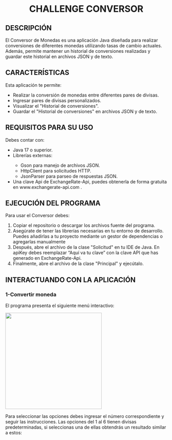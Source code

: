 <h1 align="center">CHALLENGE CONVERSOR</h1>
<h2>DESCRIPCIÓN</h2>
<p>El Conversor de Monedas es una aplicación Java diseñada para realizar conversiones
  de diferentes monedas utilizando tasas de cambio actuales. Además, permite mantener 
  un historial de conversiones realizadas y guardar este historial en archivos JSON y de texto.
</p> 

<h2>CARACTERÍSTICAS</h2>
<p>Esta aplicación te permite:</p>
<ul>
  <li>Realizar la conversión de monedas entre diferentes pares de divisas.</li>
  <li>Ingresar pares de divisas personalizados.</li>
  <li>Visualizar el "Historial de conversiones".</li>
  <li>Guardar el "Historial de conversiones" en archivos JSON y de texto.</li>
</ul>

<h2>REQUISITOS PARA SU USO</h2>
<p>Debes contar con:</p>
<ul>
  <li>Java 17 o superior.</li>
  <li>Librerías externas:</li>
    <ul>
      <li>Gson para manejo de archivos JSON.</li>
      <li>HttpClient para solicitudes HTTP.</li>
      <li>JsonParser para parseo de respuestas JSON.</li>
    </ul>
    <li>Una clave Api de  ExchangeRate-Api, puedes obtenerla de forma 
      gratuita en www.exchangerate-api.com . </li>
</ul>

<h2>EJECUCIÓN DEL PROGRAMA</h2>
<p>Para usar el Conversor debes: </p>
<ol>
  <li>Copiar el repositorio o descargar los archivos fuente del programa.</li>
  <li>Asegúrate de tener las librerías necesarias en tu entorno de desarrollo.
    Puedes añadirlas a tu proyecto mediante un gestor de dependencias o 
    agregarlas manualmente</li>
  <li>Después, abre el archivo de la clase "Solicitud" en tu IDE de Java.
    En apiKey debes reemplazar “Aquí va tu clave” con la clave API que 
    has generado en ExchangeRate-Api.</li>
  <li>Finalmente, abre el archivo de la clase "Principal" y ejecútalo.</li>  
</ol>

<h2>INTERACTUANDO CON LA APLICACIÓN</h2>
<h3>1-Convertir moneda</h3>
<p>El programa presenta el siguiente menú interactivo:</p>
<img width=300 src="https://github.com/IvanaAC/ConversorDeMoneda-Alura-Challenge/assets/144395133/aac6c0f5-4417-45b1-b576-86cd1b91a2ef">
<p>Para seleccionar las opciones debes ingresar el número correspondiente
  y seguir las instrucciones.
  Las opciones del 1 al 6 tienen divisas predeterminadas, si seleccionas
  una de ellas obtendrás un resultado similar a estos: </p>


